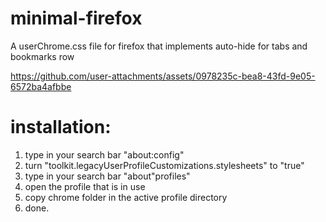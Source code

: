 # minimal-firefox

A userChrome.css file for firefox that implements auto-hide for tabs and bookmarks row

https://github.com/user-attachments/assets/0978235c-bea8-43fd-9e05-6572ba4afbbe



# installation:

1. type in your search bar "about:config"
2. turn "toolkit.legacyUserProfileCustomizations.stylesheets" to "true"
3. type in your search bar "about"profiles"
4. open the profile that is in use
5. copy chrome folder in the active profile directory
6. done.  




